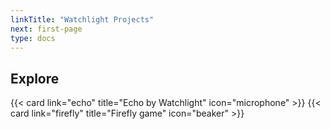```yaml
---
linkTitle: "Watchlight Projects"
next: first-page
type: docs
---
```

## Explore

  {{< card link="echo" title="Echo by Watchlight" icon="microphone" >}}
  {{< card link="firefly" title="Firefly game" icon="beaker" >}}